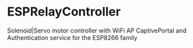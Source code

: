 # ESPRelayController
Solenoid|Servo motor controller with WiFi AP CaptivePortal and Authentication service for the ESP8266 family
